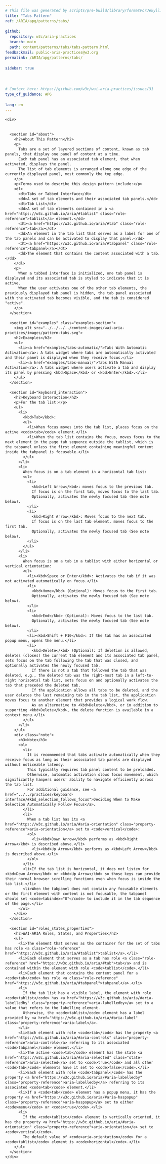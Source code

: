 ```yaml
---
# This file was generated by scripts/pre-build/library/formatForJekyll.js
title: "Tabs Pattern"
ref: /ARIA/apg/patterns/tabs/

github:
  repository: w3c/aria-practices
  branch: main
  path: content/patterns/tabs/tabs-pattern.html
feedbackmail: public-aria-practices@w3.org
permalink: /ARIA/apg/patterns/tabs/

sidebar: true



# Context here: https://github.com/w3c/wai-aria-practices/issues/31
type_of_guidance: APG

lang: en
---
```

<meta charset="UTF-8" />
<meta content="width=device-width, initial-scale=1.0" name="viewport" />
<title>Tabs Pattern</title>

<script src="../../../../content-assets/wai-aria-practices/shared/js/highlight.pack.js"></script>
<script src="../../../../content-assets/wai-aria-practices/shared/js/app.js"></script>


<link 
  rel="stylesheet"
  href="{{ '/content-assets/wai-aria-practices/styles.css' | relative_url }}"
>
<!-- Code highlighting styles -->
<link 
  rel="stylesheet"
  href="{{ '/content-assets/wai-aria-practices/shared/css/github.css' | relative_url }}"
>

<script>
const addBodyClass = undefined;
const enableSidebar = true;
if (addBodyClass) document.body.classList.add(addBodyClass);
if (enableSidebar) document.body.classList.add('has-sidebar');
</script>
    

<script>
    const parentPage = window.location.pathname.match(
      /\/(patterns|practices|about)\//
    )?.[1];
    if (parentPage) {
      const parentHref = 'a[href*="' + parentPage + '"]';
      document.querySelector(parentHref).classList.add('active');
    }
  </script>
<div>

    <div>
      

      <section id="about">
        <h2>About This Pattern</h2>
        <p>
          Tabs are a set of layered sections of content, known as tab panels, that display one panel of content at a time.
          Each tab panel has an associated tab element, that when activated, displays the panel.
          The list of tab elements is arranged along one edge of the currently displayed panel, most commonly the top edge.
        </p>
        <p>Terms used to describe this design pattern include:</p>
        <dl>
          <dt>Tabs or Tabbed Interface</dt>
          <dd>A set of tab elements and their associated tab panels.</dd>
          <dt>Tab List</dt>
          <dd>A set of tab elements contained in a <a href="https://w3c.github.io/aria/#tablist" class="role-reference">tablist</a> element.</dd>
          <dt><a href="https://w3c.github.io/aria/#tab" class="role-reference">tab</a></dt>
          <dd>An element in the tab list that serves as a label for one of the tab panels and can be activated to display that panel.</dd>
          <dt><a href="https://w3c.github.io/aria/#tabpanel" class="role-reference">tabpanel</a></dt>
          <dd>The element that contains the content associated with a tab.</dd>
        </dl>
        <p>
          When a tabbed interface is initialized, one tab panel is displayed and its associated tab is styled to indicate that it is active.
          When the user activates one of the other tab elements, the previously displayed tab panel is hidden, the tab panel associated with the activated tab becomes visible, and the tab is considered "active".
        </p>
      </section>

      <section id="examples" class="examples-section">
        <img alt src="../../../../content-images/wai-aria-practices/images/pattern-tabs.svg">
        <h2>Examples</h2>
        <ul>
          <li><a href="examples/tabs-automatic/">Tabs With Automatic Activation</a>: A tabs widget where tabs are automatically activated and their panel is displayed when they receive focus.</li>
          <li><a href="examples/tabs-manual/">Tabs With Manual Activation</a>: A tabs widget where users activate a tab and display its panel by pressing <kbd>Space</kbd> or <kbd>Enter</kbd>.</li>
        </ul>
      </section>

      <section id="keyboard_interaction">
        <h2>Keyboard Interaction</h2>
        <p>For the tab list:</p>
        <ul>
          <li>
            <kbd>Tab</kbd>:
            <ul>
              <li>When focus moves into the tab list, places focus on the active <code>tab</code> element.</li>
              <li>When the tab list contains the focus, moves focus to the next element in the page tab sequence outside the tablist, which is the tabpanel unless the first element containing meaningful content inside the tabpanel is focusable.</li>
            </ul>
          </li>
          <li>
            When focus is on a tab element in a horizontal tab list:
            <ul>
              <li>
                <kbd>Left Arrow</kbd>: moves focus to the previous tab.
                If focus is on the first tab, moves focus to the last tab.
                Optionally, activates the newly focused tab (See note below).
              </li>
              <li>
                <kbd>Right Arrow</kbd>: Moves focus to the next tab.
                If focus is on the last tab element, moves focus to the first tab.
                Optionally, activates the newly focused tab (See note below).
              </li>
            </ul>
          </li>
          <li>
            When focus is on a tab in a tablist with either horizontal or vertical orientation:
            <ul>
              <li><kbd>Space or Enter</kbd>: Activates the tab if it was not activated automatically on focus.</li>
              <li>
                <kbd>Home</kbd> (Optional): Moves focus to the first tab.
                Optionally, activates the newly focused tab (See note below).
              </li>
              <li>
                <kbd>End</kbd> (Optional): Moves focus to the last tab.
                Optionally, activates the newly focused tab (See note below).
              </li>
              <li><kbd>Shift + F10</kbd>: If the tab has an associated popup menu, opens the menu.</li>
              <li>
                <kbd>Delete</kbd> (Optional): If deletion is allowed, deletes (closes) the current tab element and its associated tab panel, sets focus on the tab following the tab that was closed, and optionally activates the newly focused tab.
                If there is not a tab that followed the tab that was deleted, e.g., the deleted tab was the right-most tab in a left-to-right horizontal tab list, sets focus on and optionally activates the tab that preceded the deleted tab.
                If the application allows all tabs to be deleted, and the user deletes the last remaining tab in the tab list, the application moves focus to another element that provides a logical work flow.
                As an alternative to <kbd>Delete</kbd>, or in addition to supporting <kbd>Delete</kbd>, the delete function is available in a context menu.</li>
            </ul>
          </li>
        </ul>
        <div class="note">
          <h3>Note</h3>
          <ol>
            <li>
              It is recommended that tabs activate automatically when they receive focus as long as their associated tab panels are displayed without noticeable latency.
              This typically requires tab panel content to be preloaded.
              Otherwise, automatic activation slows focus movement, which significantly hampers users' ability to navigate efficiently across the tab list.
              For additional guidance, see <a href="../../practices/keyboard-interface/#kbd_selection_follows_focus">Deciding When to Make Selection Automatically Follow Focus</a>.
            </li>
            <li>
              When a tab list has its <a href="https://w3c.github.io/aria/#aria-orientation" class="property-reference">aria-orientation</a> set to <code>vertical</code>:
              <ol>
                <li><kbd>Down Arrow</kbd> performs as <kbd>Right Arrow</kbd> is described above.</li>
                <li><kbd>Up Arrow</kbd> performs as <kbd>Left Arrow</kbd> is described above.</li>
              </ol>
            </li>
            <li>If the tab list is horizontal, it does not listen for <kbd>Down Arrow</kbd> or <kbd>Up Arrow</kbd> so those keys can provide their normal browser scrolling functions even when focus is inside the tab list.</li>
            <li>When the tabpanel does not contain any focusable elements or the first element with content is not focusable, the tabpanel should set <code>tabindex="0"</code> to include it in the tab sequence of the page.</li>
          </ol>
        </div>
      </section>

      <section id="roles_states_properties">
        <h2>WAI-ARIA Roles, States, and Properties</h2>
        <ul>
          <li>The element that serves as the container for the set of tabs has role <a class="role-reference" href="https://w3c.github.io/aria/#tablist">tablist</a>.</li>
          <li>Each element that serves as a tab has role <a class="role-reference" href="https://w3c.github.io/aria/#tab">tab</a> and is contained within the element with role <code>tablist</code>.</li>
          <li>Each element that contains the content panel for a <code>tab</code> has role <a class="role-reference" href="https://w3c.github.io/aria/#tabpanel">tabpanel</a>.</li>
          <li>
            If the tab list has a visible label, the element with role <code>tablist</code> has <a href="https://w3c.github.io/aria/#aria-labelledby" class="property-reference">aria-labelledby</a> set to a value that refers to the labelling element.
            Otherwise, the <code>tablist</code> element has a label provided by <a href="https://w3c.github.io/aria/#aria-label" class="property-reference">aria-label</a>.
          </li>
          <li>Each element with role <code>tab</code> has the property <a href="https://w3c.github.io/aria/#aria-controls" class="property-reference">aria-controls</a> referring to its associated <code>tabpanel</code> element.</li>
          <li>The active <code>tab</code> element has the state <a href="https://w3c.github.io/aria/#aria-selected" class="state-reference">aria-selected</a> set to <code>true</code> and all other <code>tab</code> elements have it set to <code>false</code>.</li>
          <li>Each element with role <code>tabpanel</code> has the property <a href="https://w3c.github.io/aria/#aria-labelledby" class="property-reference">aria-labelledby</a> referring to its associated <code>tab</code> element.</li>
          <li>If a <code>tab</code> element has a popup menu, it has the property <a href="https://w3c.github.io/aria/#aria-haspopup" class="property-reference">aria-haspopup</a> set to either <code>menu</code> or <code>true</code>.</li>
          <li>
            If the <code>tablist</code> element is vertically oriented, it has the property <a href="https://w3c.github.io/aria/#aria-orientation" class="property-reference">aria-orientation</a> set to <code>vertical</code>.
            The default value of <code>aria-orientation</code> for a <code>tablist</code> element is <code>horizontal</code>.</li>
        </ul>
      </section>
    </div>
  
</div>
<script
  src="{{ '/content-assets/wai-aria-practices/shared/js/skipto.js' | relative_url }}"
  data-skipto="colorTheme:aria; displayOption:popup; containerElement:div"
></script>

